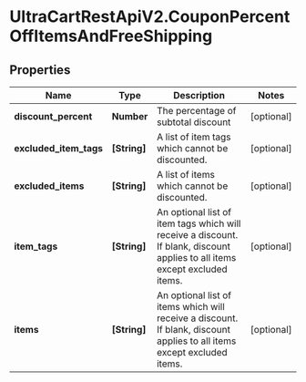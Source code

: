 # UltraCartRestApiV2.CouponPercentOffItemsAndFreeShipping

## Properties

Name | Type | Description | Notes
------------ | ------------- | ------------- | -------------
**discount_percent** | **Number** | The percentage of subtotal discount | [optional] 
**excluded_item_tags** | **[String]** | A list of item tags which cannot be discounted. | [optional] 
**excluded_items** | **[String]** | A list of items which cannot be discounted. | [optional] 
**item_tags** | **[String]** | An optional list of item tags which will receive a discount.  If blank, discount applies to all items except excluded items. | [optional] 
**items** | **[String]** | An optional list of items which will receive a discount.  If blank, discount applies to all items except excluded items. | [optional] 


